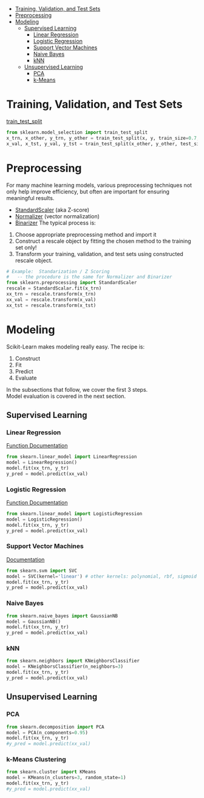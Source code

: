 
* [Training, Validation, and Test Sets](#datasplits)
* [Preprocessing](#preprocessing)
* [Modeling](#models)
  - [Supervised Learning](#models_supervised)
    * [Linear Regression](#models_linreg)
    * [Logistic Regression](#models_logreg)
    * [Support Vector Machines](#models_svm)
    * [Naive Bayes](#models_nbayes)
    * [kNN](#models_knn)
  - [Unsupervised Learning](#models_unsupervised)
    * [PCA](#models_pca)
    * [k-Means](#models_kmeans)



<a name="datasplits"></a>
# Training, Validation, and Test Sets
[train_test_split](http://scikit-learn.org/stable/modules/generated/sklearn.model_selection.train_test_split.html)
```python
from sklearn.model_selection import train_test_split
x_trn, x_other, y_trn, y_other = train_test_split(x, y, train_size=0.7, random_state=0)
x_val, x_tst, y_val, y_tst = train_test_split(x_other, y_other, test_size=0.33, random_state=1)
```
<a name="preprocessing"></a>
# Preprocessing
For many machine learning models, various preprocessing techniques not only help
improve efficiency, but often are important for ensuring meaningful results.
* [StandardScaler](http://scikit-learn.org/stable/modules/generated/sklearn.preprocessing.StandardScaler.html) (aka Z-score)
* [Normalizer](http://scikit-learn.org/stable/modules/generated/sklearn.preprocessing.Normalizer.html) (vector normalization)
* [Binarizer](http://scikit-learn.org/stable/modules/generated/sklearn.preprocessing.Binarizer.html)
The typical process is:
1. Choose appropriate preprocessing method and import it
2. Construct a rescale object by fitting the chosen method to the training set only!
3. Transform your training, validation, and test sets using constructed rescale object.
```python
# Example:  Standarization / Z Scoring
#   -- the procedure is the same for Normalizer and Binarizer
from sklearn.preprocessing import StandardScaler
rescale = StandardScalar.fit(x_trn)
xx_trn = rescale.transform(x_trn)
xx_val = rescale.transform(x_val)
xx_tst = rescale.transform(x_tst)
```

<a name="models"></a>
# Modeling
Scikit-Learn makes modeling really easy.  The recipe is:
1. Construct
2. Fit
3. Predict
4. Evaluate

In the subsections that follow, we cover the first 3 steps.  
Model evaluation is covered in the next section.

<a name="models_supervised"></a>
## Supervised Learning

<a name="models_linreg"></a>
### Linear Regression
[Function Documentation](http://scikit-learn.org/stable/modules/generated/sklearn.linear_model.LinearRegression.html)
```python
from skearn.linear_model import LinearRegression
model = LinearRegression()
model.fit(xx_trn, y_tr)
y_pred = model.predict(xx_val)
```

<a name="models_logreg"></a>
### Logistic Regression
[Function Documentation](http://scikit-learn.org/stable/modules/generated/sklearn.linear_model.LogisticRegression.html)
```python
from skearn.linear_model import LogisticRegression
model = LogisticRegression()
model.fit(xx_trn, y_tr)
y_pred = model.predict(xx_val)
```

<a name="models_svm"></a>
### Support Vector Machines
[Documentation](http://scikit-learn.org/stable/modules/svm.html)
```python
from skearn.svm import SVC
model = SVC(kernel='linear') # other kernels: polynomial, rbf, sigmoid
model.fit(xx_trn, y_tr)
y_pred = model.predict(xx_val)
```

<a name="models_nbayes"></a>
### Naive Bayes
```python
from skearn.naive_bayes import GaussianNB
model = GaussianNB()
model.fit(xx_trn, y_tr)
y_pred = model.predict(xx_val)
```

<a name="models_knn"></a>
### kNN
```python
from skearn.neighbors import KNeighborsClassifier
model = KNeighborsClassifier(n_neighbors=3)
model.fit(xx_trn, y_tr)
y_pred = model.predict(xx_val)
```

<a name="models_unsupervised"></a>
## Unsupervised Learning

<a name="models_pca"></a>
### PCA
```python
from skearn.decomposition import PCA
model = PCA(n_components=0.95)
model.fit(xx_trn, y_tr)
#y_pred = model.predict(xx_val)
```

<a name="models_kmeans"></a>
### k-Means Clustering
```python
from skearn.cluster import KMeans
model = KMeans(n_clusters=3, random_state=1)
model.fit(xx_trn, y_tr)
#y_pred = model.predict(xx_val)
```
